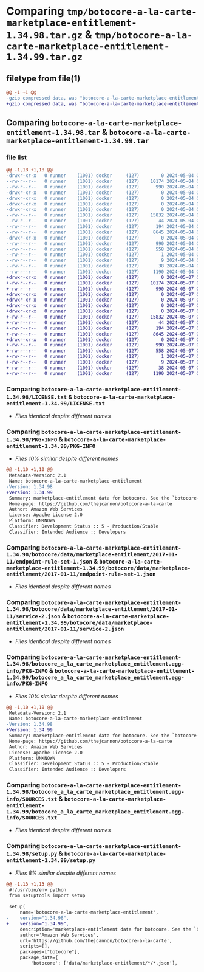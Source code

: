 # Comparing `tmp/botocore-a-la-carte-marketplace-entitlement-1.34.98.tar.gz` & `tmp/botocore-a-la-carte-marketplace-entitlement-1.34.99.tar.gz`

## filetype from file(1)

```diff
@@ -1 +1 @@
-gzip compressed data, was "botocore-a-la-carte-marketplace-entitlement-1.34.98.tar", last modified: Sat May  4 01:01:34 2024, max compression
+gzip compressed data, was "botocore-a-la-carte-marketplace-entitlement-1.34.99.tar", last modified: Tue May  7 01:02:36 2024, max compression
```

## Comparing `botocore-a-la-carte-marketplace-entitlement-1.34.98.tar` & `botocore-a-la-carte-marketplace-entitlement-1.34.99.tar`

### file list

```diff
@@ -1,18 +1,18 @@
-drwxr-xr-x   0 runner    (1001) docker     (127)        0 2024-05-04 01:01:34.222205 botocore-a-la-carte-marketplace-entitlement-1.34.98/
--rw-r--r--   0 runner    (1001) docker     (127)    10174 2024-05-04 01:01:33.000000 botocore-a-la-carte-marketplace-entitlement-1.34.98/LICENSE.txt
--rw-r--r--   0 runner    (1001) docker     (127)      990 2024-05-04 01:01:34.222205 botocore-a-la-carte-marketplace-entitlement-1.34.98/PKG-INFO
-drwxr-xr-x   0 runner    (1001) docker     (127)        0 2024-05-04 01:01:34.222205 botocore-a-la-carte-marketplace-entitlement-1.34.98/botocore/
-drwxr-xr-x   0 runner    (1001) docker     (127)        0 2024-05-04 01:01:34.222205 botocore-a-la-carte-marketplace-entitlement-1.34.98/botocore/data/
-drwxr-xr-x   0 runner    (1001) docker     (127)        0 2024-05-04 01:01:34.222205 botocore-a-la-carte-marketplace-entitlement-1.34.98/botocore/data/marketplace-entitlement/
-drwxr-xr-x   0 runner    (1001) docker     (127)        0 2024-05-04 01:01:34.222205 botocore-a-la-carte-marketplace-entitlement-1.34.98/botocore/data/marketplace-entitlement/2017-01-11/
--rw-r--r--   0 runner    (1001) docker     (127)    15832 2024-05-04 01:01:11.000000 botocore-a-la-carte-marketplace-entitlement-1.34.98/botocore/data/marketplace-entitlement/2017-01-11/endpoint-rule-set-1.json
--rw-r--r--   0 runner    (1001) docker     (127)       44 2024-05-04 01:01:11.000000 botocore-a-la-carte-marketplace-entitlement-1.34.98/botocore/data/marketplace-entitlement/2017-01-11/examples-1.json
--rw-r--r--   0 runner    (1001) docker     (127)      194 2024-05-04 01:01:11.000000 botocore-a-la-carte-marketplace-entitlement-1.34.98/botocore/data/marketplace-entitlement/2017-01-11/paginators-1.json
--rw-r--r--   0 runner    (1001) docker     (127)     8645 2024-05-04 01:01:11.000000 botocore-a-la-carte-marketplace-entitlement-1.34.98/botocore/data/marketplace-entitlement/2017-01-11/service-2.json
-drwxr-xr-x   0 runner    (1001) docker     (127)        0 2024-05-04 01:01:34.222205 botocore-a-la-carte-marketplace-entitlement-1.34.98/botocore_a_la_carte_marketplace_entitlement.egg-info/
--rw-r--r--   0 runner    (1001) docker     (127)      990 2024-05-04 01:01:34.000000 botocore-a-la-carte-marketplace-entitlement-1.34.98/botocore_a_la_carte_marketplace_entitlement.egg-info/PKG-INFO
--rw-r--r--   0 runner    (1001) docker     (127)      558 2024-05-04 01:01:34.000000 botocore-a-la-carte-marketplace-entitlement-1.34.98/botocore_a_la_carte_marketplace_entitlement.egg-info/SOURCES.txt
--rw-r--r--   0 runner    (1001) docker     (127)        1 2024-05-04 01:01:34.000000 botocore-a-la-carte-marketplace-entitlement-1.34.98/botocore_a_la_carte_marketplace_entitlement.egg-info/dependency_links.txt
--rw-r--r--   0 runner    (1001) docker     (127)        9 2024-05-04 01:01:34.000000 botocore-a-la-carte-marketplace-entitlement-1.34.98/botocore_a_la_carte_marketplace_entitlement.egg-info/top_level.txt
--rw-r--r--   0 runner    (1001) docker     (127)       38 2024-05-04 01:01:34.222205 botocore-a-la-carte-marketplace-entitlement-1.34.98/setup.cfg
--rw-r--r--   0 runner    (1001) docker     (127)     1190 2024-05-04 01:01:33.000000 botocore-a-la-carte-marketplace-entitlement-1.34.98/setup.py
+drwxr-xr-x   0 runner    (1001) docker     (127)        0 2024-05-07 01:02:36.332095 botocore-a-la-carte-marketplace-entitlement-1.34.99/
+-rw-r--r--   0 runner    (1001) docker     (127)    10174 2024-05-07 01:02:36.000000 botocore-a-la-carte-marketplace-entitlement-1.34.99/LICENSE.txt
+-rw-r--r--   0 runner    (1001) docker     (127)      990 2024-05-07 01:02:36.332095 botocore-a-la-carte-marketplace-entitlement-1.34.99/PKG-INFO
+drwxr-xr-x   0 runner    (1001) docker     (127)        0 2024-05-07 01:02:36.328095 botocore-a-la-carte-marketplace-entitlement-1.34.99/botocore/
+drwxr-xr-x   0 runner    (1001) docker     (127)        0 2024-05-07 01:02:36.328095 botocore-a-la-carte-marketplace-entitlement-1.34.99/botocore/data/
+drwxr-xr-x   0 runner    (1001) docker     (127)        0 2024-05-07 01:02:36.328095 botocore-a-la-carte-marketplace-entitlement-1.34.99/botocore/data/marketplace-entitlement/
+drwxr-xr-x   0 runner    (1001) docker     (127)        0 2024-05-07 01:02:36.328095 botocore-a-la-carte-marketplace-entitlement-1.34.99/botocore/data/marketplace-entitlement/2017-01-11/
+-rw-r--r--   0 runner    (1001) docker     (127)    15832 2024-05-07 01:02:11.000000 botocore-a-la-carte-marketplace-entitlement-1.34.99/botocore/data/marketplace-entitlement/2017-01-11/endpoint-rule-set-1.json
+-rw-r--r--   0 runner    (1001) docker     (127)       44 2024-05-07 01:02:11.000000 botocore-a-la-carte-marketplace-entitlement-1.34.99/botocore/data/marketplace-entitlement/2017-01-11/examples-1.json
+-rw-r--r--   0 runner    (1001) docker     (127)      194 2024-05-07 01:02:11.000000 botocore-a-la-carte-marketplace-entitlement-1.34.99/botocore/data/marketplace-entitlement/2017-01-11/paginators-1.json
+-rw-r--r--   0 runner    (1001) docker     (127)     8645 2024-05-07 01:02:11.000000 botocore-a-la-carte-marketplace-entitlement-1.34.99/botocore/data/marketplace-entitlement/2017-01-11/service-2.json
+drwxr-xr-x   0 runner    (1001) docker     (127)        0 2024-05-07 01:02:36.328095 botocore-a-la-carte-marketplace-entitlement-1.34.99/botocore_a_la_carte_marketplace_entitlement.egg-info/
+-rw-r--r--   0 runner    (1001) docker     (127)      990 2024-05-07 01:02:36.000000 botocore-a-la-carte-marketplace-entitlement-1.34.99/botocore_a_la_carte_marketplace_entitlement.egg-info/PKG-INFO
+-rw-r--r--   0 runner    (1001) docker     (127)      558 2024-05-07 01:02:36.000000 botocore-a-la-carte-marketplace-entitlement-1.34.99/botocore_a_la_carte_marketplace_entitlement.egg-info/SOURCES.txt
+-rw-r--r--   0 runner    (1001) docker     (127)        1 2024-05-07 01:02:36.000000 botocore-a-la-carte-marketplace-entitlement-1.34.99/botocore_a_la_carte_marketplace_entitlement.egg-info/dependency_links.txt
+-rw-r--r--   0 runner    (1001) docker     (127)        9 2024-05-07 01:02:36.000000 botocore-a-la-carte-marketplace-entitlement-1.34.99/botocore_a_la_carte_marketplace_entitlement.egg-info/top_level.txt
+-rw-r--r--   0 runner    (1001) docker     (127)       38 2024-05-07 01:02:36.332095 botocore-a-la-carte-marketplace-entitlement-1.34.99/setup.cfg
+-rw-r--r--   0 runner    (1001) docker     (127)     1190 2024-05-07 01:02:36.000000 botocore-a-la-carte-marketplace-entitlement-1.34.99/setup.py
```

### Comparing `botocore-a-la-carte-marketplace-entitlement-1.34.98/LICENSE.txt` & `botocore-a-la-carte-marketplace-entitlement-1.34.99/LICENSE.txt`

 * *Files identical despite different names*

### Comparing `botocore-a-la-carte-marketplace-entitlement-1.34.98/PKG-INFO` & `botocore-a-la-carte-marketplace-entitlement-1.34.99/PKG-INFO`

 * *Files 10% similar despite different names*

```diff
@@ -1,10 +1,10 @@
 Metadata-Version: 2.1
 Name: botocore-a-la-carte-marketplace-entitlement
-Version: 1.34.98
+Version: 1.34.99
 Summary: marketplace-entitlement data for botocore. See the `botocore-a-la-carte` package for more info.
 Home-page: https://github.com/thejcannon/botocore-a-la-carte
 Author: Amazon Web Services
 License: Apache License 2.0
 Platform: UNKNOWN
 Classifier: Development Status :: 5 - Production/Stable
 Classifier: Intended Audience :: Developers
```

### Comparing `botocore-a-la-carte-marketplace-entitlement-1.34.98/botocore/data/marketplace-entitlement/2017-01-11/endpoint-rule-set-1.json` & `botocore-a-la-carte-marketplace-entitlement-1.34.99/botocore/data/marketplace-entitlement/2017-01-11/endpoint-rule-set-1.json`

 * *Files identical despite different names*

### Comparing `botocore-a-la-carte-marketplace-entitlement-1.34.98/botocore/data/marketplace-entitlement/2017-01-11/service-2.json` & `botocore-a-la-carte-marketplace-entitlement-1.34.99/botocore/data/marketplace-entitlement/2017-01-11/service-2.json`

 * *Files identical despite different names*

### Comparing `botocore-a-la-carte-marketplace-entitlement-1.34.98/botocore_a_la_carte_marketplace_entitlement.egg-info/PKG-INFO` & `botocore-a-la-carte-marketplace-entitlement-1.34.99/botocore_a_la_carte_marketplace_entitlement.egg-info/PKG-INFO`

 * *Files 10% similar despite different names*

```diff
@@ -1,10 +1,10 @@
 Metadata-Version: 2.1
 Name: botocore-a-la-carte-marketplace-entitlement
-Version: 1.34.98
+Version: 1.34.99
 Summary: marketplace-entitlement data for botocore. See the `botocore-a-la-carte` package for more info.
 Home-page: https://github.com/thejcannon/botocore-a-la-carte
 Author: Amazon Web Services
 License: Apache License 2.0
 Platform: UNKNOWN
 Classifier: Development Status :: 5 - Production/Stable
 Classifier: Intended Audience :: Developers
```

### Comparing `botocore-a-la-carte-marketplace-entitlement-1.34.98/botocore_a_la_carte_marketplace_entitlement.egg-info/SOURCES.txt` & `botocore-a-la-carte-marketplace-entitlement-1.34.99/botocore_a_la_carte_marketplace_entitlement.egg-info/SOURCES.txt`

 * *Files identical despite different names*

### Comparing `botocore-a-la-carte-marketplace-entitlement-1.34.98/setup.py` & `botocore-a-la-carte-marketplace-entitlement-1.34.99/setup.py`

 * *Files 8% similar despite different names*

```diff
@@ -1,13 +1,13 @@
 #!/usr/bin/env python
 from setuptools import setup
 
 setup(
     name='botocore-a-la-carte-marketplace-entitlement',
-    version="1.34.98",
+    version="1.34.99",
     description='marketplace-entitlement data for botocore. See the `botocore-a-la-carte` package for more info.',
     author='Amazon Web Services',
     url='https://github.com/thejcannon/botocore-a-la-carte',
     scripts=[],
     packages=["botocore"],
     package_data={
         'botocore': ['data/marketplace-entitlement/*/*.json'],
```

